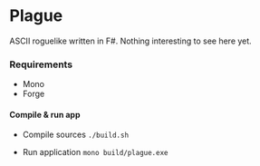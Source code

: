 # Plague

ASCII roguelike written in F#. Nothing interesting to see here yet.

### Requirements
- Mono
- Forge

#### Compile & run app

- Compile sources
`./build.sh`

- Run application
`mono build/plague.exe`
